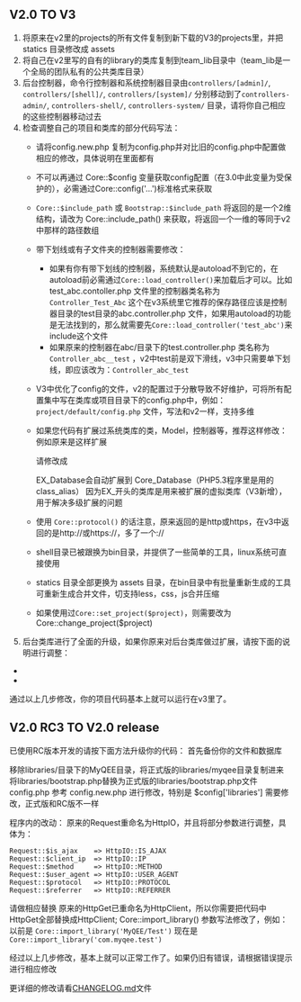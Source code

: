 V2.0 TO V3
-------

1. 将原来在v2里的projects的所有文件复制到新下载的V3的projects里，并把 statics 目录修改成 assets
2. 将自己在v2里写的自有的library的类库复制到team_lib目录中（team_lib是一个全局的团队私有的公共类库目录）
3. 后台控制器，命令行控制器和系统控制器目录由`controllers/[admin]/`, `controllers/[shell]/`, `controllers/[system]/` 分别移动到了`controllers-admin/`, `controllers-shell/`, `controllers-system/` 目录，请将你自己相应的这些控制器移动过去
4. 检查调整自己的项目和类库的部分代码写法：
   * 请将config.new.php 复制为config.php并对比旧的config.php中配置做相应的修改，具体说明在里面都有
   * 不可以再通过 Core::$config 变量获取config配置（在3.0中此变量为受保护的），必需通过Core::config('…')标准格式来获取
   * `Core::$include_path` 或 `Bootstrap::$include_path` 将返回的是一个2维结构，请改为 Core::include_path() 来获取，将返回一个一维的等同于v2中那样的路径数组
   * 带下划线或有子文件夹的控制器需要修改：
     * 如果有你有带下划线的控制器，系统默认是autoload不到它的，在autoload前必需通过`Core::load_controller()`来加载后才可以。比如test_abc.contoller.php 文件里的控制器类名称为 `Controller_Test_Abc` 这个在v3系统里它推荐的保存路径应该是控制器目录的test目录的abc.controller.php 文件，如果用autoload的功能是无法找到的，那么就需要先`Core::load_controller('test_abc')`来include这个文件
     * 如果原来的控制器在abc/目录下的test.controller.php 类名称为 `Controller_abc__test` ，v2中test前是双下滑线，v3中只需要单下划线，即应该改为：`Controller_abc_test`
   * V3中优化了config的文件，v2的配置过于分散导致不好维护，可将所有配置集中写在类库或项目目录下的config.php中，例如：`project/default/config.php` 文件，写法和v2一样，支持多维
   * 如果您代码有扩展过系统类库的类，Model，控制器等，推荐这样修改：
     例如原来是这样扩展
     
        <?php
        class Database extend MyQEE_Database
        {
          //...
        }
        ?>
     
     请修改成
     
        <?php
        class Database extend EX_Database
        {
          //...
        }
        ?>
     
     EX_Database会自动扩展到 Core_Database（PHP5.3程序里是用的class_alias） 因为EX_开头的类库是用来被扩展的虚拟类库（V3新增），用于解决多级扩展的问题
    * 使用 `Core::protocol()` 的话注意，原来返回的是http或https，在v3中返回的是http://或https://，多了一个://
    * shell目录已被跟换为bin目录，并提供了一些简单的工具，linux系统可直接使用
    * statics 目录全部更换为 assets 目录，在bin目录中有批量重新生成的工具可重新生成合并文件，切支持less，css，js合并压缩
    * 如果使用过`Core::set_project($project)`，则需要改为 Core::change_project($project) 
5. 后台类库进行了全面的升级，如果你原来对后台类库做过扩展，请按下面的说明进行调整：
 * 
 * 

通过以上几步修改，你的项目代码基本上就可以运行在v3里了。





V2.0 RC3 TO V2.0 release
------------

已使用RC版本开发的请按下面方法升级你的代码：
首先备份你的文件和数据库


移除libraries/目录下的MyQEE目录，将正式版的libraries/myqee目录复制进来
将libraries/bootstrap.php替换为正式版的libraries/bootstrap.php文件
config.php 参考 config.new.php 进行修改，特别是 $config['libraries'] 需要修改，正式版和RC版不一样

程序内的改动：
原来的Request重命名为HttpIO，并且将部分参数进行调整，具体为：

    Request::$is_ajax    => HttpIO::IS_AJAX
    Request::$client_ip  => HttpIO::IP
    Request::$method     => HttpIO::METHOD
    Request::$user_agent => HttpIO::USER_AGENT
    Request::$protocol   => HttpIO::PROTOCOL
    Request::$referrer   => HttpIO::REFERRER

请做相应替换
原来的HttpGet已重命名为HttpClient，所以你需要把代码中HttpGet全部替换成HttpClient;
Core::import_library() 参数写法修改了，例如：以前是 `Core::import_library('MyQEE/Test')` 现在是 `Core::import_library('com.myqee.test')`

经过以上几步修改，基本上就可以正常工作了。如果仍旧有错误，请根据错误提示进行相应修改


更详细的修改请看[CHANGELOG.md](changelog.html)文件